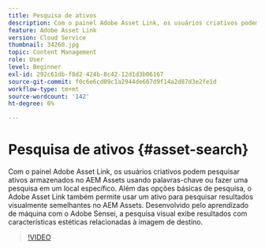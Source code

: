 ```yaml
---
title: Pesquisa de ativos
description: Com o painel Adobe Asset Link, os usuários criativos podem pesquisar ativos armazenados no AEM Assets usando palavras-chave ou fazer uma pesquisa em um local específico. Além das opções básicas de pesquisa, o Adobe Asset Link também permite usar um ativo para pesquisar resultados visualmente semelhantes no AEM Assets. Desenvolvido pelo aprendizado de máquina com o Adobe Sensei, a pesquisa visual exibe resultados com características estéticas relacionadas à imagem de destino.
feature: Adobe Asset Link
version: Cloud Service
thumbnail: 34260.jpg
topic: Content Management
role: User
level: Beginner
exl-id: 292c61db-f8d2-424b-8c42-12d1d3b06167
source-git-commit: f0c6e6cd09c1a2944de667d9f14a2d87d3e2fe1d
workflow-type: tm+mt
source-wordcount: '142'
ht-degree: 0%

---
```


# Pesquisa de ativos {#asset-search}

Com o painel Adobe Asset Link, os usuários criativos podem pesquisar ativos armazenados no AEM Assets usando palavras-chave ou fazer uma pesquisa em um local específico. Além das opções básicas de pesquisa, o Adobe Asset Link também permite usar um ativo para pesquisar resultados visualmente semelhantes no AEM Assets. Desenvolvido pelo aprendizado de máquina com o Adobe Sensei, a pesquisa visual exibe resultados com características estéticas relacionadas à imagem de destino.

>[!VIDEO](https://video.tv.adobe.com/v/34260/?quality=12)
